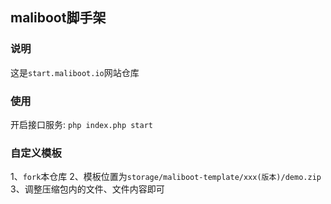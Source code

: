 ## maliboot脚手架

### 说明
这是`start.maliboot.io`网站仓库

### 使用
开启接口服务: `php index.php start`

### 自定义模板
1、`fork`本仓库
2、模板位置为`storage/maliboot-template/xxx(版本)/demo.zip`
3、调整压缩包内的文件、文件内容即可